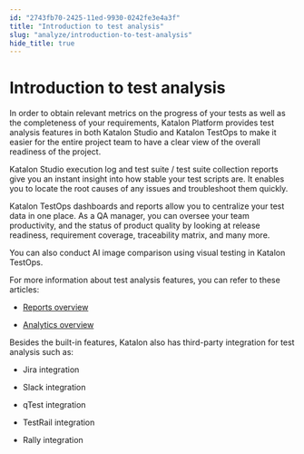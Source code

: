 ```yaml
---
id: "2743fb70-2425-11ed-9930-0242fe3e4a3f"
title: "Introduction to test analysis"
slug: "analyze/introduction-to-test-analysis"
hide_title: true
---
```


# <a id="concept-5177" class="anchor_top_offset"/><a id="ariaid-title1" class="anchor_top_offset"/>Introduction to test analysis

<p xmlns="http://www.w3.org/1999/xhtml" className="p">In order to obtain relevant metrics on the progress of your tests as well as the completeness of your requirements, <span className="ph">Katalon Platform</span> provides test analysis features in both <span className="ph">Katalon Studio</span> and <span className="ph">Katalon TestOps</span> to make it easier for the entire project team to have a clear view of the overall readiness of the project.</p> 
<p xmlns="http://www.w3.org/1999/xhtml" className="p"><span className="ph">Katalon Studio</span> execution log and test suite / test suite collection reports give you  an instant insight into how stable your test scripts are. It enables you to  locate the root causes of any issues and troubleshoot them quickly.</p> 
<p xmlns="http://www.w3.org/1999/xhtml" className="p"><span className="ph">Katalon TestOps</span> dashboards and reports allow you to centralize your test  data in one place. As a QA manager, you can oversee your team productivity, and the status of product quality by looking at release readiness, requirement coverage, traceability matrix, and many more. </p> 
<p xmlns="http://www.w3.org/1999/xhtml" className="p">You can also conduct AI image comparison using visual testing in <span className="ph">Katalon TestOps</span>.</p> 
<div xmlns="http://www.w3.org/1999/xhtml" className="p">For more information about  test analysis features, you can refer to these articles:<ul className="ul"><li className="li"><p className="p"><a className="xref" href="/docs/analyze/reports/reports-overview">Reports overview</a></p></li><li className="li"><p className="p"><a className="xref" href="/docs/analyze/analytics/analytics-overview">Analytics overview</a></p></li></ul></div>
<div xmlns="http://www.w3.org/1999/xhtml" className="p">Besides the built-in features, Katalon also has third-party integration for test analysis such as:<ul className="ul"><li className="li"><p className="p">Jira integration</p></li><li className="li"><p className="p">Slack integration</p></li><li className="li"><p className="p">qTest integration</p></li><li className="li"><p className="p">TestRail integration</p></li><li className="li"><p className="p">Rally integration</p></li></ul></div>
